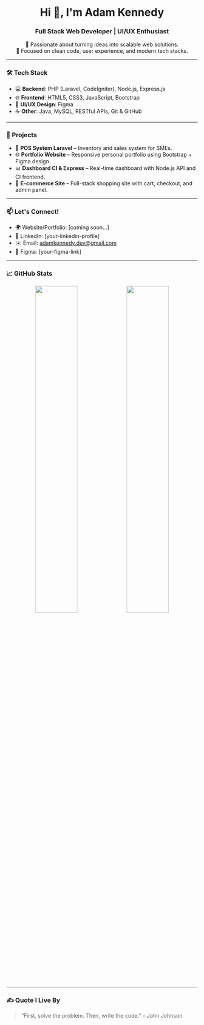 <h1 align="center">Hi 👋, I'm Adam Kennedy</h1>
<h3 align="center">Full Stack Web Developer | UI/UX Enthusiast</h3>

<p align="center">
  🚀 Passionate about turning ideas into scalable web solutions.<br>
  🎯 Focused on clean code, user experience, and modern tech stacks.
</p>

---

### 🛠️ Tech Stack

- 💻 **Backend**: PHP (Laravel, CodeIgniter), Node.js, Express.js  
- 🌐 **Frontend**: HTML5, CSS3, JavaScript, Bootstrap  
- 🎨 **UI/UX Design**: Figma  
- ☕ **Other**: Java, MySQL, RESTful APIs, Git & GitHub

---

### 📂 Projects

- 🔧 **POS System Laravel** – Inventory and sales system for SMEs.  
- 🌐 **Portfolio Website** – Responsive personal portfolio using Bootstrap + Figma design.  
- 📊 **Dashboard CI & Express** – Real-time dashboard with Node.js API and CI frontend.  
- 🛒 **E-commerce Site** – Full-stack shopping site with cart, checkout, and admin panel.

---

### 📫 Let's Connect!

- 🌍 Website/Portfolio: [coming soon...]
- 💼 LinkedIn: [your-linkedin-profile]
- ✉️ Email: adamkennedy.dev@gmail.com
- 🧠 Figma: [your-figma-link]

---

### 📈 GitHub Stats

<p align="center">
  <img src="https://github-readme-stats.vercel.app/api?username=adamkennedy&show_icons=true&theme=radical" width="47%" />
  <img src="https://github-readme-stats.vercel.app/api/top-langs/?username=adamkennedy&layout=compact&theme=radical" width="47%" />
</p>

---

### ✍️ Quote I Live By

> “First, solve the problem. Then, write the code.” – John Johnson
